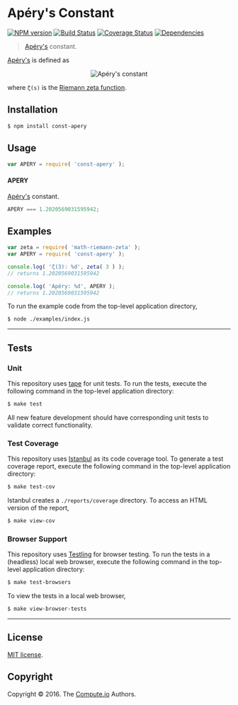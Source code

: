 Apéry's Constant
===
[![NPM version][npm-image]][npm-url] [![Build Status][build-image]][build-url] [![Coverage Status][coverage-image]][coverage-url] [![Dependencies][dependencies-image]][dependencies-url]

> [Apéry's][apery-constant] constant.

[Apéry's][apery-constant] is defined as

<div class="equation" align="center" data-raw-text="\zeta(3) = \sum_{n=1}^\infty \frac{1}{n^3} = \lim_{n\to\infty} \biggl(\frac{1}{1^3} + \frac{1}{2^3} + \cdots + \frac{1}{n^3}\biggr)" data-equation="eq:apery_constant">
	<img src="https://cdn.rawgit.com/const-io/apery/9e90f3e723426a7685beca207e363b7f8f5dc02e/docs/img/apery.svg" alt="Apéry's constant">
	<br>
</div>

where `ζ(s)` is the [Riemann zeta function][riemann-zeta].


## Installation

``` bash
$ npm install const-apery
```


## Usage

``` javascript
var APERY = require( 'const-apery' );
```

#### APERY

[Apéry's][apery-constant] constant.

``` javascript
APERY === 1.2020569031595942;
```


## Examples

``` javascript
var zeta = require( 'math-riemann-zeta' );
var APERY = require( 'const-apery' );

console.log( 'ζ(3): %d', zeta( 3 ) );
// returns 1.2020569031595942

console.log( 'Apéry: %d', APERY );
// returns 1.2020569031595942
```

To run the example code from the top-level application directory,

``` bash
$ node ./examples/index.js
```


---
## Tests

### Unit

This repository uses [tape][tape] for unit tests. To run the tests, execute the following command in the top-level application directory:

``` bash
$ make test
```

All new feature development should have corresponding unit tests to validate correct functionality.


### Test Coverage

This repository uses [Istanbul][istanbul] as its code coverage tool. To generate a test coverage report, execute the following command in the top-level application directory:

``` bash
$ make test-cov
```

Istanbul creates a `./reports/coverage` directory. To access an HTML version of the report,

``` bash
$ make view-cov
```


### Browser Support

This repository uses [Testling][testling] for browser testing. To run the tests in a (headless) local web browser, execute the following command in the top-level application directory:

``` bash
$ make test-browsers
```

To view the tests in a local web browser,

``` bash
$ make view-browser-tests
```

<!-- [![browser support][browsers-image]][browsers-url] -->


---
## License

[MIT license](http://opensource.org/licenses/MIT).


## Copyright

Copyright &copy; 2016. The [Compute.io][compute-io] Authors.


[npm-image]: http://img.shields.io/npm/v/const-apery.svg
[npm-url]: https://npmjs.org/package/const-apery

[build-image]: http://img.shields.io/travis/const-io/apery/master.svg
[build-url]: https://travis-ci.org/const-io/apery

[coverage-image]: https://img.shields.io/codecov/c/github/const-io/apery/master.svg
[coverage-url]: https://codecov.io/github/const-io/apery?branch=master

[dependencies-image]: http://img.shields.io/david/const-io/apery.svg
[dependencies-url]: https://david-dm.org/const-io/apery

[dev-dependencies-image]: http://img.shields.io/david/dev/const-io/apery.svg
[dev-dependencies-url]: https://david-dm.org/dev/const-io/apery

[github-issues-image]: http://img.shields.io/github/issues/const-io/apery.svg
[github-issues-url]: https://github.com/const-io/apery/issues

[tape]: https://github.com/substack/tape
[istanbul]: https://github.com/gotwarlost/istanbul
[testling]: https://ci.testling.com

[apery-constant]: https://en.wikipedia.org/wiki/Ap%C3%A9ry%27s_constant
[compute-io]: https://github.com/compute-io
[riemann-zeta]: https://github.com/math-io/riemann-zeta
